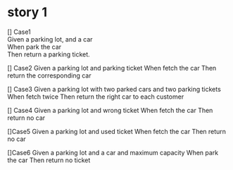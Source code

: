 # story 1
[] Case1  
Given a parking lot, and a car  
When park the car  
Then return a parking ticket. 

[] Case2
Given a parking lot and parking ticket 
When fetch the car
Then return the corresponding car 

[] Case3
Given a parking lot with two parked cars and two parking tickets
When fetch twice
Then return the right car to each customer

[] Case4
Given a parking lot and wrong ticket
When fetch the car
Then return no car

[]Case5
Given a parking lot and used ticket
When fetch the car
Then return no car

[]Case6
Given a parking lot and a car and maximum capacity
When park the car
Then return no ticket


